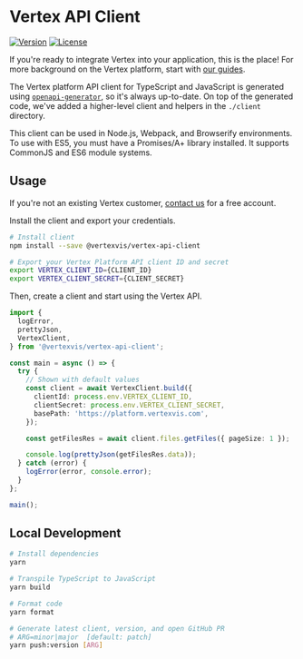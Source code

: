 <!-- DO NOT EDIT THE README.md DIRECTLY. THIS FILE IS AUTO-GENERATED. -->
<!-- INSTEAD EDIT README.template.md -->

# Vertex API Client

[![Version](https://img.shields.io/npm/v/@vertexvis/vertex-api-client.svg)](https://www.npmjs.com/package/@vertexvis/vertex-api-client)
[![License](https://img.shields.io/npm/l/@vertexvis/vertex-api-client.svg)](https://github.com/Vertexvis/vertex-api-client/blob/master/LICENSE)

If you're ready to integrate Vertex into your application, this is the place! For more background on the Vertex platform, start with [our guides](https://developer.vertexvis.com/guides).

The Vertex platform API client for TypeScript and JavaScript is generated using [`openapi-generator`](https://github.com/OpenAPITools/openapi-generator), so it's always up-to-date. On top of the generated code, we've added a higher-level client and helpers in the `./client` directory.

This client can be used in Node.js, Webpack, and Browserify environments. To use with ES5, you must have a Promises/A+ library installed. It supports CommonJS and ES6 module systems.

## Usage

If you're not an existing Vertex customer, [contact us](https://developer.vertexvis.com/docs/support) for a free account.

Install the client and export your credentials.

```bash
# Install client
npm install --save @vertexvis/vertex-api-client

# Export your Vertex Platform API client ID and secret
export VERTEX_CLIENT_ID={CLIENT_ID}
export VERTEX_CLIENT_SECRET={CLIENT_SECRET}
```

Then, create a client and start using the Vertex API.

```ts
import {
  logError,
  prettyJson,
  VertexClient,
} from '@vertexvis/vertex-api-client';

const main = async () => {
  try {
    // Shown with default values
    const client = await VertexClient.build({
      clientId: process.env.VERTEX_CLIENT_ID,
      clientSecret: process.env.VERTEX_CLIENT_SECRET,
      basePath: 'https://platform.vertexvis.com',
    });

    const getFilesRes = await client.files.getFiles({ pageSize: 1 });

    console.log(prettyJson(getFilesRes.data));
  } catch (error) {
    logError(error, console.error);
  }
};

main();
```

## Local Development

```bash
# Install dependencies
yarn

# Transpile TypeScript to JavaScript
yarn build

# Format code
yarn format

# Generate latest client, version, and open GitHub PR
# ARG=minor|major  [default: patch]
yarn push:version [ARG]
```
